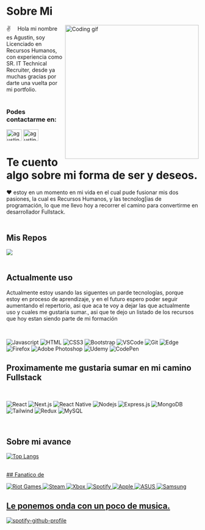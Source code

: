 # Sobre Mi
<p>
 <img align="right" width="350" src="/assets/programming.gif" alt="Coding gif" />
  
 ✌️ &emsp;Hola mi nombre es Agustin, soy Licenciado en Recursos Humanos, con experiencia como SR. IT Technical Recruiter, desde ya muchas gracias por darte una vuelta por mi portfolio. <br/><br/>
 
 <h3 align="left">Podes contactarme en:</h3>
<p align="left">
<a href="[(https://www.linkedin.com/in/agustinpbosio/)]" target="blank"><img align="center" src="https://raw.githubusercontent.com/rahuldkjain/github-profile-readme-generator/master/src/images/icons/Social/linked-in-alt.svg" alt="agustinpbosio" height="30" width="40" /></a>
<a href="[(https://www.facebook.com/agustinpbosio])" target="blank"><img align="center" src="https://raw.githubusercontent.com/rahuldkjain/github-profile-readme-generator/master/src/images/icons/Social/facebook.svg" alt="agustinpbosio" height="30" width="40" /></a>
  </p>


# Te cuento algo sobre mi forma de ser y deseos. 

 ❤️  estoy en un momento en mi vida en el cual pude fusionar mis dos pasiones, la cual es Recursos Humanos, y las tecnolog[ias de programación, lo que me llevo hoy a recorrer el camino para convertirme en desarrollador Fullstack.<br/><br/>

## Mis Repos

</a>
<a href="https://github.com/AgusBosio/miportfolio">
  <img align="center" src="https://github-readme-stats.vercel.app/api/pin/?username=AgusBosio&repo=miportfolio&description&theme=dracula" />
</a>

<br/>
<br/>




##  Actualmente uso

Actualmente estoy usando las siguentes un parde tecnologías, porque estoy en proceso de aprendizaje, y en el futuro espero poder seguir aumentando el repertorio, asi que aca te voy a dejar las que actualmente uso y cuales me gustaria sumar., asi que te dejo un listado de los recursos que hoy estan siendo parte de mi formación

<br/>

![Javascript](https://img.shields.io/badge/Javascript-F0DB4F?style=for-the-badge&labelColor=black&logo=javascript&logoColor=F0DB4F)
![HTML](https://img.shields.io/badge/HTML5-E34F26?style=for-the-badge&logo=html5&logoColor=white)
![CSS3](https://img.shields.io/badge/CSS3-1572B6?style=for-the-badge&logo=css3&logoColor=white)
![Bootstrap](https://img.shields.io/badge/Bootstrap-563D7C?style=for-the-badge&logo=bootstrap&logoColor=white)
![VSCode](https://img.shields.io/badge/Visual_Studio-0078d7?style=for-the-badge&logo=visual%20studio&logoColor=white)
![Git](https://img.shields.io/badge/Git-F05032?style=for-the-badge&logo=git&logoColor=white)
![Edge](https://img.shields.io/badge/Edge-0078D7?style=for-the-badge&logo=Microsoft-edge&logoColor=white)
![Firefox](https://img.shields.io/badge/Firefox-FF7139?style=for-the-badge&logo=Firefox-Browser&logoColor=white)
![Adobe Photoshop](https://img.shields.io/badge/adobe%20photoshop-%2331A8FF.svg?style=for-the-badge&logo=adobe%20photoshop&logoColor=white)
![Udemy](https://img.shields.io/badge/Udemy-A435F0?style=for-the-badge&logo=Udemy&logoColor=white)
![CodePen](https://img.shields.io/badge/CodePen-white?style=for-the-badge&logo=codepen&logoColor=black)
<br/>

##  Proximamente me gustaria sumar en mi camino Fullstack

<br/>


![React](https://img.shields.io/badge/-React-61DBFB?style=for-the-badge&labelColor=black&logo=react&logoColor=61DBFB)
![Next.js](https://img.shields.io/badge/next.js-000000?style=for-the-badge&logo=nextdotjs&logoColor=white)
![React Native](https://img.shields.io/badge/React_Native-20232A?style=for-the-badge&logo=react&logoColor=61DAFB)
![Nodejs](https://img.shields.io/badge/Nodejs-3C873A?style=for-the-badge&labelColor=black&logo=node.js&logoColor=3C873A)
![Express.js](https://img.shields.io/badge/Express.js-000000?style=for-the-badge&logo=express&logoColor=white)
![MongoDB](https://img.shields.io/badge/MongoDB-4EA94B?style=for-the-badge&logo=mongodb&logoColor=white)
![Tailwind](https://img.shields.io/badge/Tailwind_CSS-092749?style=for-the-badge&logo=tailwindcss&logoColor=06B6D4&labelColor=000000)
![Redux](https://img.shields.io/badge/Redux-593D88?style=for-the-badge&logo=redux&logoColor=white)
![MySQL](https://img.shields.io/badge/mysql-%2300f.svg?style=for-the-badge&logo=mysql&logoColor=white)

<br/>

## Sobre mi avance


 [![Top Langs](https://github-readme-stats.vercel.app/api/top-langs/?username=AgusBosio&theme=dracula)](https://github.com/anuraghazra/github-readme-stats)
<a href="https://github.com/anuraghazra/github-readme-stats">

<br/>
## Fanatico de 

 ![Riot Games](https://img.shields.io/badge/riotgames-D32936.svg?style=for-the-badge&logo=riotgames&logoColor=white)
 ![Steam](https://img.shields.io/badge/steam-%23000000.svg?style=for-the-badge&logo=steam&logoColor=white)
 ![Xbox](https://img.shields.io/badge/xbox-%23107C10.svg?style=for-the-badge&logo=xbox&logoColor=white)
 ![Spotify](https://img.shields.io/badge/Spotify-1ED760?style=for-the-badge&logo=spotify&logoColor=white)
 	![Apple](https://img.shields.io/badge/Apple-%23000000.svg?style=for-the-badge&logo=apple&logoColor=white)
  ![ASUS](https://img.shields.io/badge/asus-000080.svg?style=for-the-badge&logo=asus&logoColor=white)
  ![Samsung](https://img.shields.io/badge/Samsung-%231428A0.svg?style=for-the-badge&logo=samsung&logoColor=white)
 
##  Le ponemos onda con un poco de musica.
[![spotify-github-profile](https://spotify-github-profile.vercel.app/api/view?uid=aguchob&cover_image=true&theme=default&show_offline=false&background_color=121212&bar_color_cover=true)](https://spotify-github-profile.vercel.app/api/view?uid=aguchob&redirect=true)
